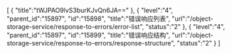 [
	{
		"title":"tWJPAO9lvS3burKJvQn6JA=="
	},
	{
		"level":"4",
		"parent_id":"15897",
		"id":"15898",
		"title":"错误响应列表",
		"url":"/object-storage-service/response-to-errors/error-list",
		"status":"2"
	},
	{
		"level":"4",
		"parent_id":"15897",
		"id":"15899",
		"title":"错误响应结构",
		"url":"/object-storage-service/response-to-errors/response-structure",
		"status":"2"
	}
]